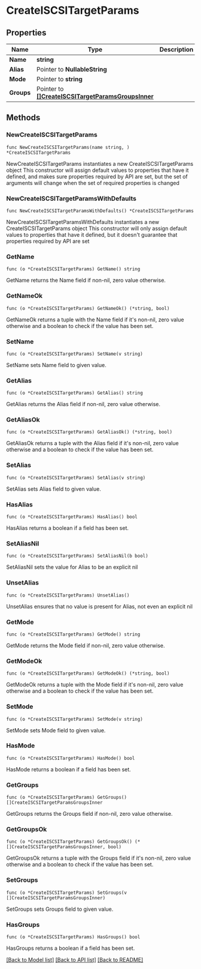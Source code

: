 # CreateISCSITargetParams

## Properties

Name | Type | Description | Notes
------------ | ------------- | ------------- | -------------
**Name** | **string** |  | 
**Alias** | Pointer to **NullableString** |  | [optional] 
**Mode** | Pointer to **string** |  | [optional] 
**Groups** | Pointer to [**[]CreateISCSITargetParamsGroupsInner**](CreateISCSITargetParamsGroupsInner.md) |  | [optional] 

## Methods

### NewCreateISCSITargetParams

`func NewCreateISCSITargetParams(name string, ) *CreateISCSITargetParams`

NewCreateISCSITargetParams instantiates a new CreateISCSITargetParams object
This constructor will assign default values to properties that have it defined,
and makes sure properties required by API are set, but the set of arguments
will change when the set of required properties is changed

### NewCreateISCSITargetParamsWithDefaults

`func NewCreateISCSITargetParamsWithDefaults() *CreateISCSITargetParams`

NewCreateISCSITargetParamsWithDefaults instantiates a new CreateISCSITargetParams object
This constructor will only assign default values to properties that have it defined,
but it doesn't guarantee that properties required by API are set

### GetName

`func (o *CreateISCSITargetParams) GetName() string`

GetName returns the Name field if non-nil, zero value otherwise.

### GetNameOk

`func (o *CreateISCSITargetParams) GetNameOk() (*string, bool)`

GetNameOk returns a tuple with the Name field if it's non-nil, zero value otherwise
and a boolean to check if the value has been set.

### SetName

`func (o *CreateISCSITargetParams) SetName(v string)`

SetName sets Name field to given value.


### GetAlias

`func (o *CreateISCSITargetParams) GetAlias() string`

GetAlias returns the Alias field if non-nil, zero value otherwise.

### GetAliasOk

`func (o *CreateISCSITargetParams) GetAliasOk() (*string, bool)`

GetAliasOk returns a tuple with the Alias field if it's non-nil, zero value otherwise
and a boolean to check if the value has been set.

### SetAlias

`func (o *CreateISCSITargetParams) SetAlias(v string)`

SetAlias sets Alias field to given value.

### HasAlias

`func (o *CreateISCSITargetParams) HasAlias() bool`

HasAlias returns a boolean if a field has been set.

### SetAliasNil

`func (o *CreateISCSITargetParams) SetAliasNil(b bool)`

 SetAliasNil sets the value for Alias to be an explicit nil

### UnsetAlias
`func (o *CreateISCSITargetParams) UnsetAlias()`

UnsetAlias ensures that no value is present for Alias, not even an explicit nil
### GetMode

`func (o *CreateISCSITargetParams) GetMode() string`

GetMode returns the Mode field if non-nil, zero value otherwise.

### GetModeOk

`func (o *CreateISCSITargetParams) GetModeOk() (*string, bool)`

GetModeOk returns a tuple with the Mode field if it's non-nil, zero value otherwise
and a boolean to check if the value has been set.

### SetMode

`func (o *CreateISCSITargetParams) SetMode(v string)`

SetMode sets Mode field to given value.

### HasMode

`func (o *CreateISCSITargetParams) HasMode() bool`

HasMode returns a boolean if a field has been set.

### GetGroups

`func (o *CreateISCSITargetParams) GetGroups() []CreateISCSITargetParamsGroupsInner`

GetGroups returns the Groups field if non-nil, zero value otherwise.

### GetGroupsOk

`func (o *CreateISCSITargetParams) GetGroupsOk() (*[]CreateISCSITargetParamsGroupsInner, bool)`

GetGroupsOk returns a tuple with the Groups field if it's non-nil, zero value otherwise
and a boolean to check if the value has been set.

### SetGroups

`func (o *CreateISCSITargetParams) SetGroups(v []CreateISCSITargetParamsGroupsInner)`

SetGroups sets Groups field to given value.

### HasGroups

`func (o *CreateISCSITargetParams) HasGroups() bool`

HasGroups returns a boolean if a field has been set.


[[Back to Model list]](../README.md#documentation-for-models) [[Back to API list]](../README.md#documentation-for-api-endpoints) [[Back to README]](../README.md)


